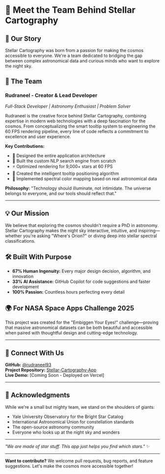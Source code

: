# 👥 Meet the Team Behind Stellar Cartography

## 🌟 Our Story

Stellar Cartography was born from a passion for making the cosmos accessible to everyone. We're a team dedicated to bridging the gap between complex astronomical data and curious minds who want to explore the night sky.

## 🚀 The Team

### **Rudraneel** - Creator & Lead Developer
*Full-Stack Developer | Astronomy Enthusiast | Problem Solver*

Rudraneel is the creative force behind Stellar Cartography, combining expertise in modern web technologies with a deep fascination for the cosmos. From conceptualizing the smart tooltip system to engineering the 60 FPS rendering pipeline, every line of code reflects a commitment to excellence and user experience.

**Key Contributions:**
- 🎨 Designed the entire application architecture
- 🧠 Built the custom NLP search engine from scratch
- ⚡ Optimized rendering for 9,000+ stars at 60 FPS
- 🎯 Created the intelligent tooltip positioning algorithm
- 🌌 Implemented spectral color mapping based on real astronomical data

**Philosophy:** "Technology should illuminate, not intimidate. The universe belongs to everyone, and our tools should reflect that."

---

## 💡 Our Mission

We believe that exploring the cosmos shouldn't require a PhD in astronomy. Stellar Cartography makes the night sky interactive, intuitive, and inspiring—whether you're asking "Where's Orion?" or diving deep into stellar spectral classifications.

## 🛠️ Built With Purpose

- **67% Human Ingenuity:** Every major design decision, algorithm, and innovation
- **33% AI Assistance:** GitHub Copilot for code suggestions and faster development
- **100% Passion:** Countless hours perfecting every detail

## 🌍 For NASA Space Apps Challenge 2025

This project was created for the "Embiggen Your Eyes!" challenge—proving that massive astronomical datasets can be both beautiful and accessible when paired with thoughtful design and cutting-edge technology.

---

## 🤝 Connect With Us

**GitHub:** [@rudraneel93](https://github.com/rudraneel93)  
**Project Repository:** [Stellar-Cartography-App](https://github.com/rudraneel93/Stellar-Cartography-App)  
**Live Demo:** [Coming Soon - Deployed on Vercel]

---

## 🙏 Acknowledgments

While we're a small but mighty team, we stand on the shoulders of giants:
- Yale University Observatory for the Bright Star Catalog
- International Astronomical Union for constellation standards
- The open-source astronomy community
- Everyone who looks up at the night sky and wonders

---

*"We are made of star stuff. This app just helps you find which stars."* ✨

---

**Want to contribute?** We welcome pull requests, bug reports, and feature suggestions. Let's make the cosmos more accessible together!
